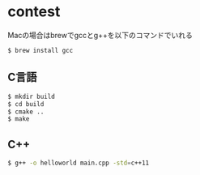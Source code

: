 # contest

Macの場合はbrewでgccとg++を以下のコマンドでいれる
```
$ brew install gcc
```

## C言語
```bash
$ mkdir build
$ cd build
$ cmake ..
$ make
```

## C++
```bash
$ g++ -o helloworld main.cpp -std=c++11
```